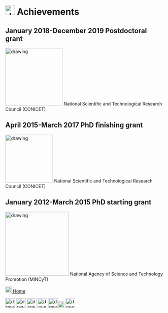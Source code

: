 

# <img src="https://user-images.githubusercontent.com/57723790/69009513-91f62b00-0934-11ea-8871-fd98576062f2.png" alt="drawing" width="30"/> Achievements


## January 2018-December 2019 **Postdoctoral grant**
[<img src="https://user-images.githubusercontent.com/57723790/68870719-14cf7980-06da-11ea-813f-24efc025dc4d.png" alt="drawing" width="180"/>](http://www.darwin.edu.ar/)
National Scientific and Technological Research Council (CONICET)	


## April 2015-March 2017 **PhD finishing grant**
[<img src="https://bahiablanca.conicet.gov.ar/boletin/images/logo_CONICET.png" alt="drawing" width="150"/>](https://www.conicet.gov.ar)
National Scientific and Technological Research Council (CONICET)


## January 2012-March 2015 **PhD starting grant**
[<img src="http://www.biblioteca.mincyt.gob.ar/images/logos/00_Logo_Ministerio_ECCyT-02.png" alt="drawing" width="200"/>](https://www.argentina.gob.ar/ciencia)
National Agency of Science and Technology Promotion (MINCyT)



[<img src="https://user-images.githubusercontent.com/57723790/69000478-17cf9300-08af-11ea-9b78-c1c25d92d5a7.png" alt="drawing" width="20"/>  Home](https://elianawassermann.github.io/CVenglish/)

[<img src="https://user-images.githubusercontent.com/57723790/69009543-dbdf1100-0934-11ea-8426-7612a55e7be3.png" alt="drawing" width="30"/>](https://elianawassermann.github.io/CVenglish/Education)
[<img src="https://user-images.githubusercontent.com/57723790/69009478-34fa7500-0934-11ea-96cb-c80303b396d3.jpg" alt="drawing" width="30"/>](https://elianawassermann.github.io/CVenglish/ResearchExperience)
[<img src="https://user-images.githubusercontent.com/57723790/69009439-e5b44480-0933-11ea-8c7a-a59c860072fb.png" alt="drawing" width="30"/>](https://elianawassermann.github.io/CVenglish/Publications)
[<img src="https://user-images.githubusercontent.com/57723790/69009410-a7b72080-0933-11ea-8121-a513590fa685.jpg" alt="drawing" width="30"/>](https://elianawassermann.github.io/CVenglish/TeachingExperience)
[<img src="https://user-images.githubusercontent.com/57723790/69000607-199a5600-08b1-11ea-85d5-6a10820e101e.jpg" alt="drawing" width="30"/><img src="https://user-images.githubusercontent.com/57723790/69000586-dcce5f00-08b0-11ea-8ffe-79dd8abb9cde.png" alt="drawing" width="20"/>](https://elianawassermann.github.io/CVenglish/Skills_Languages)
[<img src="https://user-images.githubusercontent.com/57723790/69009564-19439e80-0935-11ea-8dc3-2d57865e2b54.jpg" alt="drawing" width="30"/>](https://elianawassermann.github.io/CVenglish/References)

